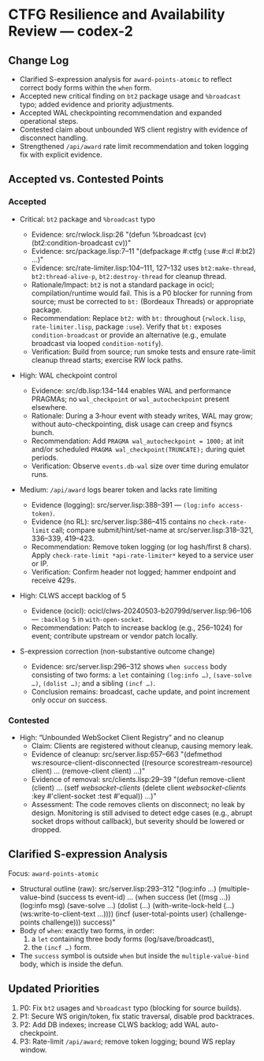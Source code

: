 # CTFG Resilience and Availability Review — codex-2

## Change Log
- Clarified S-expression analysis for `award-points-atomic` to reflect correct body forms within the `when` form.
- Accepted new critical finding on `bt2` package usage and `%broadcast` typo; added evidence and priority adjustments.
- Accepted WAL checkpointing recommendation and expanded operational steps.
- Contested claim about unbounded WS client registry with evidence of disconnect handling.
- Strengthened `/api/award` rate limit recommendation and token logging fix with explicit evidence.

## Accepted vs. Contested Points

### Accepted
- Critical: `bt2` package and `%broadcast` typo
  - Evidence: src/rwlock.lisp:26
    "(defun %broadcast (cv) (bt2:condition-broadcast cv))"
  - Evidence: src/package.lisp:7–11
    "(defpackage #:ctfg
      (:use #:cl #:bt2)
      …)"
  - Evidence: src/rate-limiter.lisp:104–111, 127–132
    uses `bt2:make-thread`, `bt2:thread-alive-p`, `bt2:destroy-thread` for cleanup thread.
  - Rationale/Impact: `bt2` is not a standard package in ocicl; compilation/runtime would fail. This is a P0 blocker for running from source; must be corrected to `bt:` (Bordeaux Threads) or appropriate package.
  - Recommendation: Replace `bt2:` with `bt:` throughout (`rwlock.lisp`, `rate-limiter.lisp`, package `:use`). Verify that `bt:` exposes `condition-broadcast` or provide an alternative (e.g., emulate broadcast via looped `condition-notify`).
  - Verification: Build from source; run smoke tests and ensure rate-limit cleanup thread starts; exercise RW lock paths.

- High: WAL checkpoint control
  - Evidence: src/db.lisp:134–144 enables WAL and performance PRAGMAs; no `wal_checkpoint` or `wal_autocheckpoint` present elsewhere.
  - Rationale: During a 3‑hour event with steady writes, WAL may grow; without auto-checkpointing, disk usage can creep and fsyncs bunch.
  - Recommendation: Add `PRAGMA wal_autocheckpoint = 1000;` at init and/or scheduled `PRAGMA wal_checkpoint(TRUNCATE);` during quiet periods.
  - Verification: Observe `events.db-wal` size over time during emulator runs.

- Medium: `/api/award` logs bearer token and lacks rate limiting
  - Evidence (logging): src/server.lisp:388–391 — `(log:info access-token)`.
  - Evidence (no RL): src/server.lisp:386–415 contains no `check-rate-limit` call; compare submit/hint/set-name at src/server.lisp:318–321, 336–339, 419–423.
  - Recommendation: Remove token logging (or log hash/first 8 chars). Apply `check-rate-limit *api-rate-limiter*` keyed to a service user or IP.
  - Verification: Confirm header not logged; hammer endpoint and receive 429s.

- High: CLWS accept backlog of 5
  - Evidence (ocicl): ocicl/clws-20240503-b20799d/server.lisp:96–106 — `:backlog 5` in `with-open-socket`.
  - Recommendation: Patch to increase backlog (e.g., 256–1024) for event; contribute upstream or vendor patch locally.

- S-expression correction (non-substantive outcome change)
  - Evidence: src/server.lisp:296–312 shows `when success` body consisting of two forms: a `let` containing `(log:info …)`, `(save-solve …)`, `(dolist …)`; and a sibling `(incf …)`.
  - Conclusion remains: broadcast, cache update, and point increment only occur on success.

### Contested
- High: “Unbounded WebSocket Client Registry” and no cleanup
  - Claim: Clients are registered without cleanup, causing memory leak.
  - Evidence of cleanup: src/server.lisp:657–663
    "(defmethod ws:resource-client-disconnected ((resource scorestream-resource) client)
      … (remove-client client) …)"
  - Evidence of removal: src/clients.lisp:29–39
    "(defun remove-client (client) … (setf *websocket-clients* (delete client *websocket-clients* :key #'client-socket :test #'equal)) …)"
  - Assessment: The code removes clients on disconnect; no leak by design. Monitoring is still advised to detect edge cases (e.g., abrupt socket drops without callback), but severity should be lowered or dropped.

## Clarified S-expression Analysis

Focus: `award-points-atomic`

- Structural outline (raw): src/server.lisp:293–312
  "(log:info …)
   (multiple-value-bind (success ts event-id) …
     (when success
       (let ((msg …))
         (log:info msg)
         (save-solve …)
         (dolist (…) (with-write-lock-held (…) (ws:write-to-client-text …))))
       (incf (user-total-points user) (challenge-points challenge)))
     success)"
- Body of `when`: exactly two forms, in order:
  1) a `let` containing three body forms (log/save/broadcast),
  2) the `(incf …)` form.
- The `success` symbol is outside `when` but inside the `multiple-value-bind` body, which is inside the defun.

## Updated Priorities
1) P0: Fix `bt2` usages and `%broadcast` typo (blocking for source builds).
2) P1: Secure WS origin/token, fix static traversal, disable prod backtraces.
3) P2: Add DB indexes; increase CLWS backlog; add WAL auto-checkpoint.
4) P3: Rate-limit `/api/award`; remove token logging; bound WS replay window.

